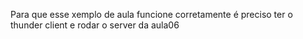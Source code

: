 Para que esse xemplo de aula funcione corretamente é preciso ter o thunder client e rodar o server da aula06
